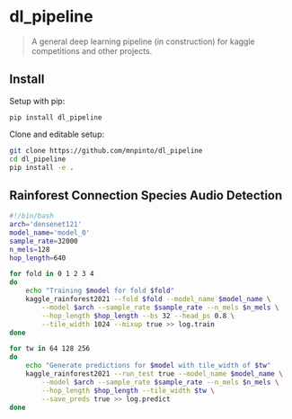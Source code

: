 # dl_pipeline
> A general deep learning pipeline (in construction) for kaggle competitions and other projects.


## Install

Setup with pip:

`pip install dl_pipeline`

Clone and editable setup:
```bash
git clone https://github.com/mnpinto/dl_pipeline
cd dl_pipeline
pip install -e .
```

## Rainforest Connection Species Audio Detection

```bash
#!/bin/bash
arch='densenet121'
model_name='model_0'
sample_rate=32000
n_mels=128
hop_length=640

for fold in 0 1 2 3 4
do
    echo "Training $model for fold $fold"
    kaggle_rainforest2021 --fold $fold --model_name $model_name \
        --model $arch --sample_rate $sample_rate --n_mels $n_mels \
        --hop_length $hop_length --bs 32 --head_ps 0.8 \
        --tile_width 1024 --mixup true >> log.train
done

for tw in 64 128 256
do
    echo "Generate predictions for $model with tile_width of $tw"
    kaggle_rainforest2021 --run_test true --model_name $model_name \
        --model $arch --sample_rate $sample_rate --n_mels $n_mels \
        --hop_length $hop_length --tile_width $tw \
        --save_preds true >> log.predict
done
```
